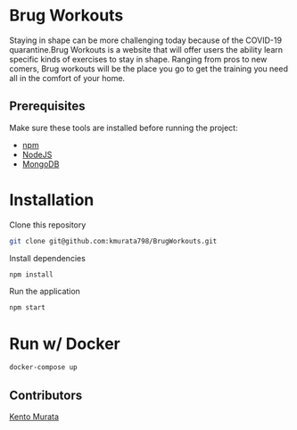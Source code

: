 # Brug Workouts
Staying in shape can be more challenging today because of the COVID-19 quarantine.Brug Workouts is a website that will offer users the ability learn specific kinds of exercises to stay in shape. Ranging from pros to new comers, Brug workouts will be the place you go to get the training you need all in the comfort of your home.

## Prerequisites
Make sure these tools are installed before running the project:

- [npm](https://www.npmjs.com/get-npm)
- [NodeJS](https://nodejs.org/en/download/)
- [MongoDB](https://docs.mongodb.com/manual/installation/)

# Installation

Clone this repository
```bash
git clone git@github.com:kmurata798/BrugWorkouts.git
```

Install dependencies
```bash
npm install
```

Run the application
```bash
npm start
```

# Run w/ Docker
```bash
docker-compose up
```
## Contributors
[Kento Murata](https://github.com/kmurata798)